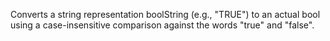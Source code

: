 Converts a string representation boolString (e.g., "TRUE") to an actual bool using a case-insensitive comparison against the words "true" and "false". 
